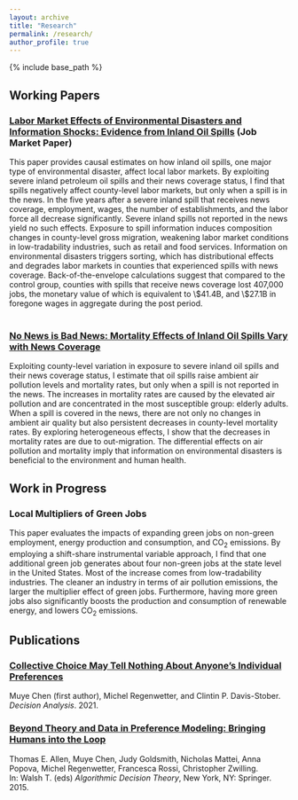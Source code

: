 ```yaml
---
layout: archive
title: "Research"
permalink: /research/
author_profile: true
---
```


{% include base_path %}

<p id="1.5-spaced" style="line-height: 150%;">
<h2> Working Papers </h2>
<!-- 
<div><a href="http://kevincng.github.io/files/stem.pdf">The Returns to STEM Programs for Less-Prepared Students</a><br>
<p style="margin-left: 40px"> with Evan Riehl <br>
Revise & resubmit, <i> American Economic Journal: Economic Policy </i> </p> </div> <br>  
-->

<div><h3><a href="https://MuyeChenEcon.github.io/files/Chen_spill_and_labor.pdf">Labor Market Effects of Environmental Disasters and Information Shocks: Evidence from Inland Oil Spills</a> (Job Market Paper)</h3></div>
<div> This paper provides causal estimates on how inland oil spills, one major type of environmental disaster, affect local labor markets. By exploiting severe inland petroleum oil spills and their news coverage status, I find that spills negatively affect county-level labor markets, but only when a spill is in the news. In the five years after a severe inland spill that receives news coverage, employment, wages, the number of establishments, and the labor force all decrease significantly. Severe inland spills not reported in the news yield no such effects. Exposure to spill information induces composition changes in county-level gross migration, weakening labor market conditions in low-tradability industries, such as retail and food services. Information on environmental disasters triggers sorting, which has distributional effects and degrades labor markets in counties that experienced spills with news coverage. Back-of-the-envelope calculations suggest that compared to the control group, counties with spills that receive news coverage lost 407,000 jobs, the monetary value of which is equivalent to \$41.4B, and \$27.1B in foregone wages in aggregate during the post period. </div> <br>


<div><h3><a href="https://MuyeChenEcon.github.io/files/Chen_spill_and_mortality.pdf">No News is Bad News: Mortality Effects of Inland Oil Spills Vary with News Coverage</a></h3></div>
<div> Exploiting county-level variation in exposure to severe inland oil spills and their news coverage status, I estimate that oil spills raise ambient air pollution levels and mortality rates, but only when a spill is not reported in the news. The increases in mortality rates are caused by the elevated air pollution and are concentrated in the most susceptible group: elderly adults. When a spill is covered in the news, there are not only no changes in ambient air quality but also persistent decreases in county-level mortality rates. By exploring heterogeneous effects, I show that the decreases in mortality rates are due to out-migration. The differential effects on air pollution and mortality imply that information on environmental disasters is beneficial to the environment and human health. </div> 
</p>

<p id="1.5-spaced" style="line-height: 150%;">
<h2> Work in Progress </h2>
<div><h3>Local Multipliers of Green Jobs</h3></div>
<div> This paper evaluates the impacts of expanding green jobs on non-green employment, energy production and consumption, and CO<sub>2</sub> emissions. By employing a shift-share instrumental variable approach, I find that one additional green job generates about four non-green jobs at the state level in the United States. Most of the increase comes from low-tradability industries. The cleaner an industry in terms of air pollution emissions, the larger the multiplier effect of green jobs. Furthermore, having more green jobs also significantly boosts the production and consumption of renewable energy, and lowers CO<sub>2</sub> emissions. </div> 
</p>

<p id="1.5-spaced" style="line-height: 150%;">
<h2> Publications </h2> 

<div><a href="https://pubsonline.informs.org/doi/abs/10.1287/deca.2020.0417"><h3>Collective Choice May Tell Nothing About Anyone’s Individual Preferences</h3></a> Muye Chen (first author), Michel Regenwetter, and Clintin P. Davis-Stober.<br> <i>Decision Analysis</i>. 2021.</div>
 
 <div><a href="https://link.springer.com/chapter/10.1007/978-3-319-23114-3_1"><h3>Beyond Theory and Data in Preference Modeling: Bringing Humans into the Loop</h3></a>Thomas E. Allen, Muye Chen, Judy Goldsmith, Nicholas Mattei, Anna Popova, Michel Regenwetter, Francesca Rossi, Christopher Zwilling.<br> In: Walsh T. (eds) <i>Algorithmic Decision Theory</i>, New York, NY: Springer. 2015. </div>
</p>

